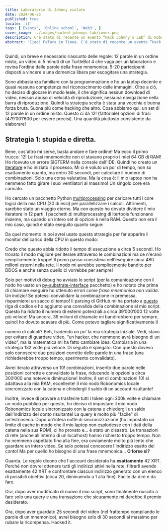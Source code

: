 ```yaml
---
title: Laboratorio di Johnny violato
date: 2024-06-25
published: true
locale: 'it'
tags: ['Events', 'Online school', 'Web3', ]
cover_image: ../images/hacked-johnnys-lab/cover.png
description: C'è stato di recente un evento “Hack Johnny’s Lab” di Robonomics e credo di averlo hackerato in un certo modo! A parte il primo tentativo che ho perso a causa di un fraintendimento delle regole, ho vinto ogni round a cui ho partecipato e qui c'è una breve storia su come ho fatto.
abstract: "Ciao! PaTara in linea. C'è stato di recente un evento “Hack Johnny’s Lab” di Robonomics e credo di averlo hackerato in un certo modo! A parte il primo tentativo che ho perso a causa di un fraintendimento delle regole, ho vinto ogni round a cui ho partecipato e qui c'è una breve storia su come ho fatto. "
---
```


Quindi, un breve e necessario riassunto delle regole: 12 parole in un ordine misto, un video di 5 minuti di un TurtleBot 4 che vaga per un laboratorio e rovina l'ordine delle parole della frase mnemonica, 5-20 partecipanti disposti a vincere e una domenica libera per escogitare una strategia.

<rb-image zoom src="hacked-johnnys-lab/0.png" alt="Game Interface" />

Sono abbastanza familiare con la programmazione e ho un laptop decente e quasi nessuna competenza nel riconoscimento delle immagini. Oltre a ciò, 
ho deciso di giocare in modo leale, il che significa nessun download di video, nessun abuso di velocità di riproduzione, nessuna navigazione nella barra di riproduzione. 
Quindi la strategia scelta è stata una vecchia e buona forza bruta. Suona più come hacking che altro.
Cosa abbiamo qui: un set di 12 parole in un ordine misto. Questo ci dà 12! (fattoriale) opzioni di frasi
(479’001’600 per essere precisi). Una quantità piuttosto consistente da elaborare!


## Strategia 1: stupida e diretta.

Bene, cos'altro mi serve, basta andare e fare ordine! Ma ecco il primo trucco: 12! Le frasi mnemoniche non ci stavano proprio
i miei 64 GB di RAM! Ho ricevuto un errore SIGTERM nella console dell'IDE. 
Quindi ho creato un [iteratore](https://docs.python.org/3/library/itertools.html#itertools.permutations) e ho iniziato il processo.
Mi ci è voluto un po' di tempo, non so esattamente quanto, ma entro 30 secondi, per calcolare il numero di combinazioni.
Solo una corsa valutativa. Ma la cosa è: il mio laptop non ha nemmeno fatto girare i suoi ventilatori al massimo! Un singolo core era caricato. 

Ho cercato un pacchetto Python [multiprocessing](https://docs.python.org/3/library/multiprocessing.html) per caricare tutti 
i core logici della mia CPU (20 di essi) per parallelizzare i calcoli. Altrimenti, sarebbe stato un viaggio eterno. 
Ma con questo ho dovuto dividere il mio iteratore in 12 parti. I pacchetti di multiprocessing di itertools funzionano insieme, 
ma quando un intero set di opzioni è nella RAM. Questo non era il mio caso, quindi è stato eseguito quanto segue:

<rb-image zoom src="hacked-johnnys-lab/1.png" alt="Parallelizing"/>


Da quel momento in poi avrei usato questa strategia per far apparire il monitor del carico della CPU in questo modo:

<rb-image zoom src="hacked-johnnys-lab/1_1.png" alt="CPU Load"/>


Credo che questo abbia ridotto il tempo di esecuzione a circa 5 secondi. Ho trovato il modo migliore per iterare attraverso 
le combinazioni ma ce n'erano semplicemente troppe! Il primo passo consisteva nell'eseguire circa 480 milioni 
esterni nella rete. Il nodo mi avrebbe semplicemente bandito per DDOS e anche senza quello ci vorrebbe per sempre!

<rb-image zoom src="hacked-johnnys-lab/2.png" alt="1st Attempt"/>


Solo per motivi di debug ho avviato lo script (per la comunicazione con il nodo ho usato un 
[py-substrate-interface](https://pypi.org/project/substrate-interface/1.0.3/) pacchetto) e ho notato che prima di chiamare 
eseguire ho ottenuto errori come _frase mnemonica non valida_. Un indizio! Se potessi convalidare la combinazione in premessa, 
risparmierei un sacco di tempo! Il parsing di GitHub mi ha portato a 
[questo](https://github.com/polkascan/py-substrate-interface/blob/master/substrateinterface/keypair.py#L170) 
riga di codice e ho aggiunto una convalida della combinazione al mio script. Questo ha ridotto il numero di esterni potenziali a circa 39’000’000 12 volte più veloce!
Ma ancora, 39 milioni di chiamate mi bandirebbero per sempre, quindi ho dovuto scavare di più. Come potevo tagliare significativamente il

<rb-image zoom src="hacked-johnnys-lab/3.png" alt="2nd Attempt"/>


numero di calcoli? Beh, tradendo un po' la mia strategia iniziale. Vedi, stavo per evitare di guardare video, 
“un hacker, che nemmeno avrà bisogno di un video”, ma la matematica mi ha fatto cambiare idea. Cambiarla in una strategia 132 volte più veloce. 
Di seguito è spiegato: 
Con questo dovevo solo conoscere due posizioni corrette delle parole in una frase (una richiederebbe troppo tempo, sperimento convalidato).

<rb-image zoom src="hacked-johnnys-lab/4.png" alt="2 Words Insertion"/>


Avrei iterato attraverso un 10! combinazioni, inserito due parole nelle posizioni corrette e convalidato la frase, 
riducendo le opzioni a circa 300’000 una notevole diminuzione! Inoltre, il set di combinazioni 10! si adattava alla mia RAM, eccellente! 
il mio nodo Robonomics locale sincronizzato con la catena e chiedergli il saldo di un account risultante!

<rb-image zoom src="hacked-johnnys-lab/5.png" alt="3rd Attempt"/>


Inoltre, invece di provare a trasferire tutti i token ogni 300k volte e chiamare un nodo pubblico per questo, ho deciso di impostare il mio nodo Robonomics locale sincronizzato con la catena e chiedergli un saldo dell'indirizzo del conto risultante! La query è molto più "facile" di un'estrinseca. Dopo un'intera notte di sincronizzazione (ho impostato un limite di cache in modo che il mio laptop non esplodesse con i dati della catena nella sua ROM), ci ho provato e... è stato un disastro. Le transazioni di rete (anche all'interno di un localhost) hanno richiesto troppo tempo. Non ho nemmeno aspettato fino alla fine, era ovviamente molto più lento che guardare un intero video. Se solo potessi conoscere l'indirizzo esatto del conto! Ma per quello ho bisogno di una frase mnemonica... **O forse sì?**

Guarda. Le regole dicono che l'account desiderato ha **esattamente** 42 XRT. Perché non dovrei ottenere tutti gli indirizzi attivi nella rete,
filtrarli avendo esattamente 42 XRT e confrontare ciascun indirizzo generato con un elenco di possibili obiettivi 
(circa 20, diminuendo a 1 alla fine). Facile da dire e da fare. 

Ora, dopo aver modificato di nuovo il mio script, sono finalmente riuscito a fare solo una query e una transazione che sicuramente 
mi darebbe il premio desiderato.

<rb-image zoom src="hacked-johnnys-lab/6.png" alt="4th Attempt"/>


Ora, dopo aver guardato 25 secondi del video (nel frattempo compilando le parole di un mnemonico), 
avrei bisogno solo di 30 secondi al massimo per rubare la ricompensa. Hacked it.

<rb-image zoom src="hacked-johnnys-lab/7.png" alt="Discord Bot Notification"/>



